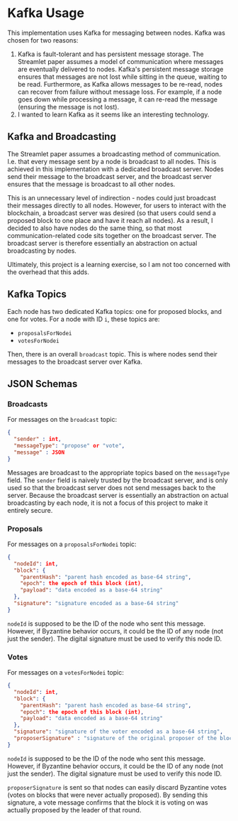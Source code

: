 # Kafka Usage

This implementation uses Kafka for messaging between nodes. Kafka was chosen for two reasons:

1. Kafka is fault-tolerant and has persistent message storage. The Streamlet paper assumes a model of communication where messages are eventually delivered to nodes. Kafka's persistent message storage ensures that messages are not lost while sitting in the queue, waiting to be read. Furthermore, as Kafka allows messages to be re-read, nodes can recover from failure without message loss. For example, if a node goes down while processing a message, it can re-read the message (ensuring the message is not lost).
2. I wanted to learn Kafka as it seems like an interesting technology.

## Kafka and Broadcasting

The Streamlet paper assumes a broadcasting method of communication. I.e. that every message sent by a node is broadcast to all nodes. This is achieved in this implementation with a dedicated broadcast server. Nodes send their message to the broadcast server, and the broadcast server ensures that the message is broadcast to all other nodes.

This is an unnecessary level of indirection - nodes could just broadcast their messages directly to all nodes. However, for users to interact with the blockchain, a broadcast server was desired (so that users could send a proposed block to one place and have it reach all nodes). As a result, I decided to also have nodes do the same thing, so that most communication-related code sits together on the broadcast server. The broadcast server is therefore essentially an abstraction on actual broadcasting by nodes.

Ultimately, this project is a learning exercise, so I am not too concerned with the overhead that this adds.

## Kafka Topics

Each node has two dedicated Kafka topics: one for proposed blocks, and one for votes. For a node with ID `i`, these topics are:

- `proposalsForNodei`
- `votesForNodei`

Then, there is an overall `broadcast` topic. This is where nodes send their messages to the broadcast server over Kafka.

## JSON Schemas

### Broadcasts
For messages on the `broadcast` topic:

```json
{
  "sender" : int,
  "messageType": "propose" or "vote",
  "message" : JSON
}
```

Messages are broadcast to the appropriate topics based on the `messageType` field. The `sender` field is naively trusted by the broadcast server, and is only used so that the broadcast server does not send messages back to the server. Because the broadcast server is essentially an abstraction on actual broadcasting by each node, it is not a focus of this project to make it entirely secure. 

### Proposals
For messages on a `proposalsForNodei` topic:

```json
{
  "nodeId": int,
  "block": {
    "parentHash": "parent hash encoded as base-64 string",
    "epoch": the epoch of this block (int),
    "payload": "data encoded as a base-64 string"
  },
  "signature": "signature encoded as a base-64 string"
}
```

`nodeId` is supposed to be the ID of the node who sent this message. However, if Byzantine behavior occurs, it could be the ID of any node (not just the sender). The digital signature must be used to verify this node ID.

### Votes
For messages on a `votesForNodei` topic:

```json
{
  "nodeId": int,
  "block": {
    "parentHash": "parent hash encoded as base-64 string",
    "epoch": the epoch of this block (int),
    "payload": "data encoded as a base-64 string"
  },
  "signature": "signature of the voter encoded as a base-64 string",
  "proposerSignature" : "signature of the original proposer of the block, as a base-64 encoded string"
}
```

`nodeId` is supposed to be the ID of the node who sent this message. However, if Byzantine behavior occurs, it could be the ID of any node (not just the sender). The digital signature must be used to verify this node ID.

`proposerSignature` is sent so that nodes can easily discard Byzantine votes (votes on blocks that were never actually proposed). By sending this signature, a vote message confirms that the block it is voting on was actually proposed by the leader of that round.